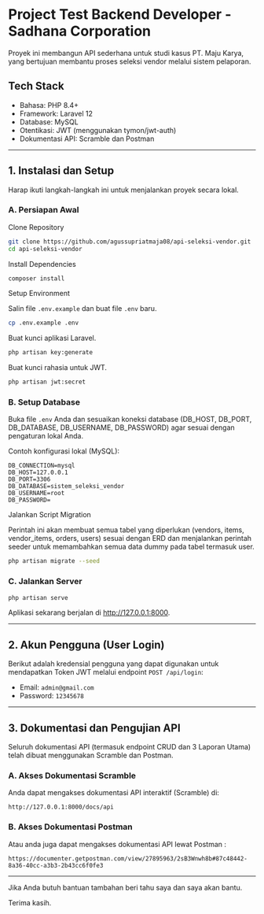 # Project Test Backend Developer - Sadhana Corporation

Proyek ini membangun API sederhana untuk studi kasus PT. Maju Karya, yang bertujuan membantu proses seleksi vendor melalui sistem pelaporan.

## Tech Stack

-   Bahasa: PHP 8.4+
-   Framework: Laravel 12
-   Database: MySQL
-   Otentikasi: JWT (menggunakan tymon/jwt-auth)
-   Dokumentasi API: Scramble dan Postman

---

## 1. Instalasi dan Setup

Harap ikuti langkah-langkah ini untuk menjalankan proyek secara lokal.

### A. Persiapan Awal

Clone Repository

```bash
git clone https://github.com/agussupriatmaja08/api-seleksi-vendor.git
cd api-seleksi-vendor
```

Install Dependencies

```bash
composer install
```

Setup Environment

Salin file `.env.example` dan buat file `.env` baru.

```bash
cp .env.example .env
```

Buat kunci aplikasi Laravel.

```bash
php artisan key:generate
```

Buat kunci rahasia untuk JWT.

```bash
php artisan jwt:secret
```

### B. Setup Database

Buka file `.env` Anda dan sesuaikan koneksi database (DB_HOST, DB_PORT, DB_DATABASE, DB_USERNAME, DB_PASSWORD) agar sesuai dengan pengaturan lokal Anda.

Contoh konfigurasi lokal (MySQL):

```
DB_CONNECTION=mysql
DB_HOST=127.0.0.1
DB_PORT=3306
DB_DATABASE=sistem_seleksi_vendor
DB_USERNAME=root
DB_PASSWORD=
```

Jalankan Script Migration

Perintah ini akan membuat semua tabel yang diperlukan (vendors, items, vendor_items, orders, users) sesuai dengan ERD dan menjalankan perintah seeder untuk memambahkan semua data dummy pada tabel termasuk user.

```bash
php artisan migrate --seed
```

### C. Jalankan Server

```bash
php artisan serve
```

Aplikasi sekarang berjalan di http://127.0.0.1:8000.

---

## 2. Akun Pengguna (User Login)

Berikut adalah kredensial pengguna yang dapat digunakan untuk mendapatkan Token JWT melalui endpoint `POST /api/login`:

-   Email: `admin@gmail.com`
-   Password: `12345678`

---

## 3. Dokumentasi dan Pengujian API

Seluruh dokumentasi API (termasuk endpoint CRUD dan 3 Laporan Utama) telah dibuat menggunakan Scramble dan Postman.

### A. Akses Dokumentasi Scramble

Anda dapat mengakses dokumentasi API interaktif (Scramble) di:

```
http://127.0.0.1:8000/docs/api
```

### B. Akses Dokumentasi Postman

Atau anda juga dapat mengakses dokumentasi API lewat Postman :

```
https://documenter.getpostman.com/view/27895963/2sB3Wnwh8b#87c48442-8a36-40cc-a3b3-2b43cc6f0fe3
```

---

Jika Anda butuh bantuan tambahan beri tahu saya dan saya akan bantu.

Terima kasih.
